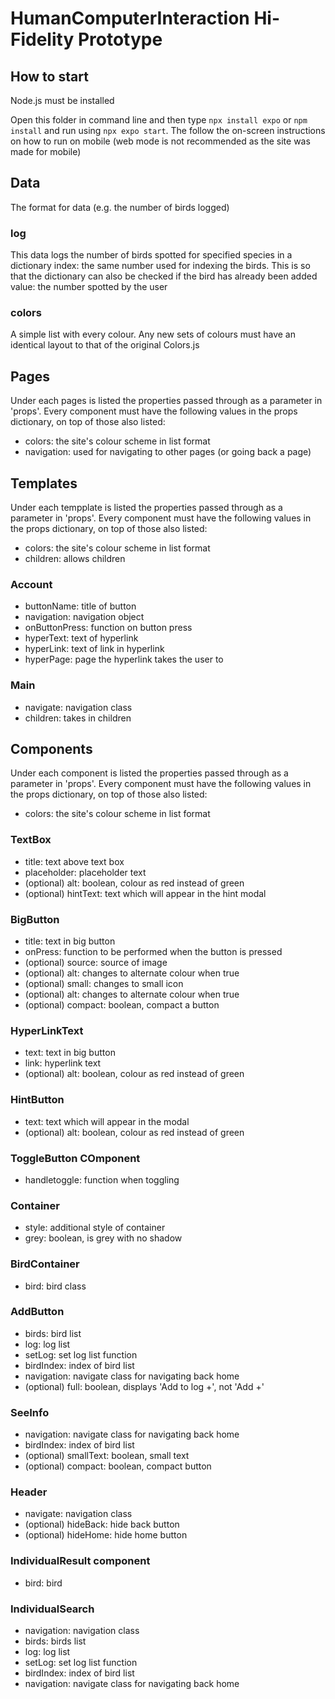 
# HumanComputerInteraction Hi-Fidelity Prototype

## How to start
Node.js must be installed

Open this folder in command line and then type `npx install expo` or `npm install` and run using `npx expo start`. The follow the on-screen instructions 
on how to run on mobile (web mode is not recommended as the site was made for mobile)


## Data
The format for data (e.g. the number of birds logged)

### log
This data logs the number of birds spotted for specified species in a dictionary
index: the same number used for indexing the birds. This is so that the dictionary can also be checked if the bird has already been added
value: the number spotted by the user

### colors
A simple list with every colour. Any new sets of colours must have an identical layout to that of the original Colors.js


## Pages
Under each pages is listed the properties passed through as a parameter in 'props'. Every component must have the following values in the props dictionary, on top of those also listed:
- colors: the site's colour scheme in list format
- navigation: used for navigating to other pages (or going back a page)


## Templates
Under each tempplate is listed the properties passed through as a parameter in 'props'. Every component must have the following values in the props dictionary, on top of those also listed:
- colors: the site's colour scheme in list format
- children: allows children
  
### Account
- buttonName: title of button
- navigation: navigation object
- onButtonPress: function on button press
- hyperText: text of hyperlink
- hyperLink: text of link in hyperlink
- hyperPage: page the hyperlink takes the user to

### Main
- navigate: navigation class
- children: takes in children


## Components
Under each component is listed the properties passed through as a parameter in 'props'. Every component must have the following values in the props dictionary, on top of those also listed:
- colors: the site's colour scheme in list format

### TextBox
- title: text above text box
- placeholder: placeholder text
- (optional) alt: boolean, colour as red instead of green
- (optional) hintText: text which will appear in the hint modal

### BigButton
- title: text in big button
- onPress: function to be performed when the button is pressed
- (optional) source: source of image
- (optional) alt: changes to alternate colour when true
- (optional) small: changes to small icon
- (optional) alt: changes to alternate colour when true
- (optional) compact: boolean, compact a button

### HyperLinkText
- text: text in big button
- link: hyperlink text
- (optional) alt: boolean, colour as red instead of green

### HintButton
- text: text which will appear in the modal
- (optional) alt: boolean, colour as red instead of green

### ToggleButton COmponent
- handletoggle: function when toggling

### Container
- style: additional style of container
- grey: boolean, is grey with no shadow

### BirdContainer
- bird: bird class

### AddButton
- birds: bird list
- log: log list
- setLog: set log list function
- birdIndex: index of bird list
- navigation: navigate class for navigating back home
- (optional) full: boolean, displays 'Add to log +', not 'Add +'

### SeeInfo
- navigation: navigate class for navigating back home
- birdIndex: index of bird list
- (optional) smallText: boolean, small text
- (optional) compact: boolean, compact button

### Header
- navigate: navigation class
- (optional) hideBack: hide back button
- (optional) hideHome: hide home button

### IndividualResult component
- bird: bird

### IndividualSearch
- navigation: navigation class
- birds: birds list
- log: log list
- setLog: set log list function
- birdIndex: index of bird list
- navigation: navigate class for navigating back home
